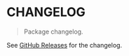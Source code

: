 # CHANGELOG

> Package changelog.

See [GitHub Releases](https://github.com/stdlib-js/stats-base-dists-degenerate-ctor/releases) for the changelog.